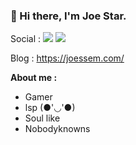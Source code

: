 ### 👋 Hi there, I'm Joe Star.

Social : [![](https://img.shields.io/badge/twitter-@Joestar094-blue.svg)](https://twitter.com/Joestar094) [![](https://img.shields.io/badge/telegram-@Joe_xim-blue.svg)](https://t.me/Joe_xim) 

Blog : https://joessem.com/

**About me :** 
 
 + Gamer
 + lsp (●'◡'●)
 + Soul like
 + Nobodyknowns

<!--
**MyBules/mybules** is a ✨ _special_ ✨ repository because its `README.md` (this file) appears on your GitHub profile.

Here are some ideas to get you started:

- 🔭 I’m currently working on ...
- 🌱 I’m currently learning ...
- 👯 I’m looking to collaborate on ...
- 🤔 I’m looking for help with ...
- 💬 Ask me about ...
- 📫 How to reach me: ...
- 😄 Pronouns: ...
- ⚡ Fun fact: ...
-->
